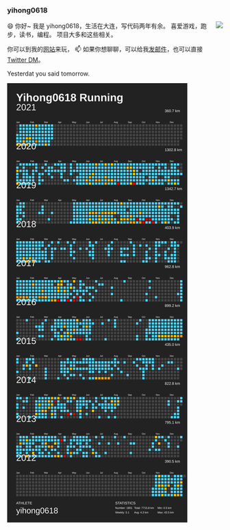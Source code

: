 ### yihong0618

<img align="right" src="https://github-readme-stats-1.yihong0618.vercel.app/api?username=yihong0618&show_icons=true&icon_color=0366d6&text_color=24292e&bg_color=ffffff&hide_title=true" />

😄 你好~ 我是 yihong0618，生活在大连，写代码两年有余。
喜爱游戏，跑步，读书，编程。
项目大多和这些相关。

你可以到我的[网站](https://yihong.run/running/)来玩， 📫 如果你想聊聊，可以给我[发邮件](zouzou0208@gmail.com)，也可以直接 [Twitter DM](https://twitter.com/yihong06181)。

Yesterdat you said tomorrow.

![](https://raw.githubusercontent.com/yihong0618/blog/master/assets/github.svg)
